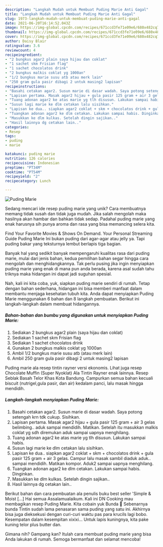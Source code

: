 ```yaml
---
description: "Langkah Mudah untuk Membuat Puding Marie Anti Gagal"
title: "Langkah Mudah untuk Membuat Puding Marie Anti Gagal"
slug: 1973-langkah-mudah-untuk-membuat-puding-marie-anti-gagal
date: 2021-06-20T16:14:52.043Z
image: https://img-global.cpcdn.com/recipes/671ccd3fe71e09e6/680x482cq70/puding-marie-foto-resep-utama.jpg
thumbnail: https://img-global.cpcdn.com/recipes/671ccd3fe71e09e6/680x482cq70/puding-marie-foto-resep-utama.jpg
cover: https://img-global.cpcdn.com/recipes/671ccd3fe71e09e6/680x482cq70/puding-marie-foto-resep-utama.jpg
author: Daisy Blair
ratingvalue: 3.6
reviewcount: 4
recipeingredient:
- "2 bungkus agar2 plain saya hijau dan coklat"
- "1 sachet skm Frisian flag"
- "1 sachet chocolatos drink"
- "2 bungkus malkis coklat yg 1000an"
- "1/2 bungkus marie susu atb atau merk lain"
- "250 gram gula pasir dibagi 2 untuk masing2 lapisan"
recipeinstructions:
- "Basahi cetakan agar2. Susun marie di dasar wadah. Saya potong setengah krn tdk cukup. Sisihkan."
- "Lapisan pertama. Masak agar2 hijau + gula pasir 125 gram + air 3 gelas belimbing.. aduk sampai mendidih. Matikan. Setelah itu masukkan malkis coklat yg sdh diremukan aduk sampai uapnya menghilang."
- "Tuang adonan agar2 ke atas marie yg tlh disusun. Lakukan sampai habis."
- "Susun lagi marie ke dlm cetakan lalu sisihkan."
- "Lapisan ke dua.. siapkan agar2 coklat + skm + chocolatos drink + gula pasir 125 gram + air 3 gelas. Campur lalu masak sambil diaduk aduk.. sampai mendidih. Matikan kompor. Aduk2 sampai uapnya menghilang."
- "Tuangkan adonan agar2 ke dlm cetakan. Lakukan sampai habis. Dinginkan."
- "Masukkan ke dlm kulkas. Setelah dingin sajikan.."
- "Hasil lainnya dg cetakan lain.."
categories:
- Resep
tags:
- puding
- marie

katakunci: puding marie 
nutrition: 126 calories
recipecuisine: Indonesian
preptime: "PT34M"
cooktime: "PT54M"
recipeyield: "2"
recipecategory: Lunch

---
```



![Puding Marie](https://img-global.cpcdn.com/recipes/671ccd3fe71e09e6/680x482cq70/puding-marie-foto-resep-utama.jpg)

Sedang mencari ide resep puding marie yang unik? Cara membuatnya memang tidak susah dan tidak juga mudah. Jika salah mengolah maka hasilnya akan hambar dan bahkan tidak sedap. Padahal puding marie yang enak harusnya sih punya aroma dan rasa yang bisa memancing selera kita.

Find Your Favorite Movies &amp; Shows On Demand. Your Personal Streaming Guide Puding Marie Ini bukan puding dari agar-agar atau jelly ya. Tapi puding bakar yang teksturnya lembut berlapis tiga bagian.

Banyak hal yang sedikit banyak mempengaruhi kualitas rasa dari puding marie, mulai dari jenis bahan, kedua pemilihan bahan segar hingga cara mengolah dan menghidangkannya. Tak perlu pusing jika ingin menyiapkan puding marie yang enak di mana pun anda berada, karena asal sudah tahu triknya maka hidangan ini dapat jadi suguhan spesial.


Nah, kali ini kita coba, yuk, siapkan puding marie sendiri di rumah. Tetap dengan bahan sederhana, hidangan ini bisa memberi manfaat dalam membantu menjaga kesehatan tubuh kita. Anda dapat menyiapkan Puding Marie menggunakan 6 bahan dan 8 langkah pembuatan. Berikut ini langkah-langkah dalam membuat hidangannya.

<!--inarticleads1-->

##### Bahan-bahan dan bumbu yang digunakan untuk menyiapkan Puding Marie:

1. Sediakan 2 bungkus agar2 plain (saya hijau dan coklat)
1. Sediakan 1 sachet skm Frisian flag
1. Sediakan 1 sachet chocolatos drink
1. Gunakan 2 bungkus malkis coklat yg 1000an
1. Ambil 1/2 bungkus marie susu atb (atau merk lain)
1. Ambil 250 gram gula pasir dibagi 2 untuk masing2 lapisan


Puding marie ala resep tintin rayner versi ekonomis. Lihat juga resep Chocolate Muffin (Super Nyoklat) Ala Tintin Rayner enak lainnya. Resep Seblak Basah Telor Khas Kota Bandung. Campurkan semua bahan kecuali biscuit (nutrigel,gula pasir, dan air) kedalam panci, lalu masak hingga mendidih. 

<!--inarticleads2-->

##### Langkah-langkah menyiapkan Puding Marie:

1. Basahi cetakan agar2. Susun marie di dasar wadah. Saya potong setengah krn tdk cukup. Sisihkan.
1. Lapisan pertama. Masak agar2 hijau + gula pasir 125 gram + air 3 gelas belimbing.. aduk sampai mendidih. Matikan. Setelah itu masukkan malkis coklat yg sdh diremukan aduk sampai uapnya menghilang.
1. Tuang adonan agar2 ke atas marie yg tlh disusun. Lakukan sampai habis.
1. Susun lagi marie ke dlm cetakan lalu sisihkan.
1. Lapisan ke dua.. siapkan agar2 coklat + skm + chocolatos drink + gula pasir 125 gram + air 3 gelas. Campur lalu masak sambil diaduk aduk.. sampai mendidih. Matikan kompor. Aduk2 sampai uapnya menghilang.
1. Tuangkan adonan agar2 ke dlm cetakan. Lakukan sampai habis. Dinginkan.
1. Masukkan ke dlm kulkas. Setelah dingin sajikan..
1. Hasil lainnya dg cetakan lain..


Berikut bahan dan cara pembuatan ala penulis buku best seller &#39;Simple &amp; Moist […] Hai semua Assalamualaikum. Kali ini DN Cooking mau membagikan resep Puding Marie. Kita cobain yuk Bunda 🙂 Sebenarnya bunda Tintin sudah lama penasaran sama puding yang satu ini. Akhirnya bisa juga dieksekusi dengan curi-curi waktu pas para krucils lagi bobo. Kesempatan dalam kesempitan xixixi… Untuk lapis kuningnya, kita pake kuning telor plus butter dan. 

Gimana nih? Gampang kan? Itulah cara membuat puding marie yang bisa Anda lakukan di rumah. Semoga bermanfaat dan selamat mencoba!
